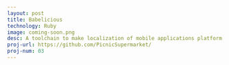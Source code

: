 ```yaml
---
layout: post
title: Babelicious
technology: Ruby
image: coming-soon.png
desc: A toolchain to make localization of mobile applications platform agnostic.
proj-url: https://github.com/PicnicSupermarket/
proj-num: 03
---
```


